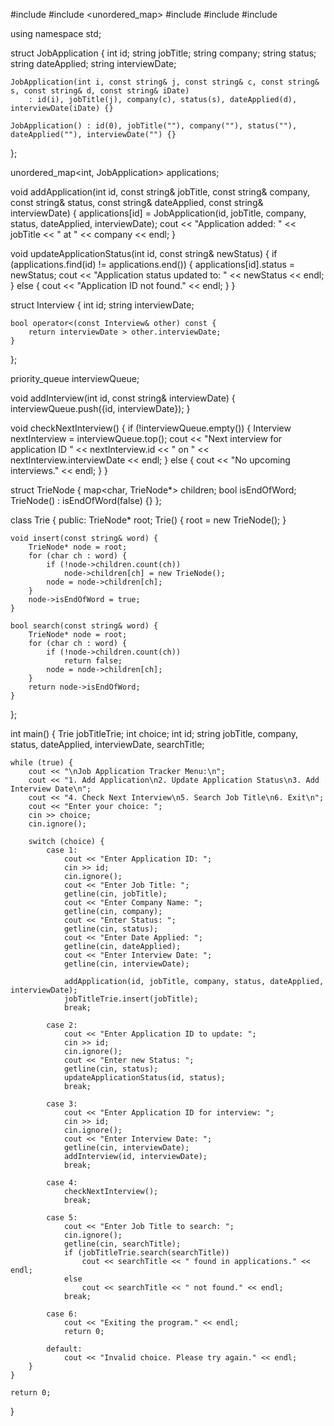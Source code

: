#include <iostream>
#include <unordered_map>
#include <queue>
#include <map>
#include <string>

using namespace std;

struct JobApplication {
    int id;
    string jobTitle;
    string company;
    string status;
    string dateApplied;
    string interviewDate;

    JobApplication(int i, const string& j, const string& c, const string& s, const string& d, const string& iDate)
        : id(i), jobTitle(j), company(c), status(s), dateApplied(d), interviewDate(iDate) {}

    JobApplication() : id(0), jobTitle(""), company(""), status(""), dateApplied(""), interviewDate("") {}
};

unordered_map<int, JobApplication> applications;


void addApplication(int id, const string& jobTitle, const string& company, const string& status, 
                    const string& dateApplied, const string& interviewDate) {
    applications[id] = JobApplication(id, jobTitle, company, status, dateApplied, interviewDate);
    cout << "Application added: " << jobTitle << " at " << company << endl;
}


void updateApplicationStatus(int id, const string& newStatus) {
    if (applications.find(id) != applications.end()) {
        applications[id].status = newStatus;
        cout << "Application status updated to: " << newStatus << endl;
    } else {
        cout << "Application ID not found." << endl;
    }
}


struct Interview {
    int id;
    string interviewDate;

    bool operator<(const Interview& other) const {
        return interviewDate > other.interviewDate;
    }
};


priority_queue<Interview> interviewQueue;

void addInterview(int id, const string& interviewDate) {
    interviewQueue.push({id, interviewDate});
}

void checkNextInterview() {
    if (!interviewQueue.empty()) {
        Interview nextInterview = interviewQueue.top();
        cout << "Next interview for application ID " << nextInterview.id << " on " << nextInterview.interviewDate << endl;
    } else {
        cout << "No upcoming interviews." << endl;
    }
}

struct TrieNode {
    map<char, TrieNode*> children;
    bool isEndOfWord;
    TrieNode() : isEndOfWord(false) {}
};

class Trie {
public:
    TrieNode* root;
    Trie() {
        root = new TrieNode();
    }

    void insert(const string& word) {
        TrieNode* node = root;
        for (char ch : word) {
            if (!node->children.count(ch))
                node->children[ch] = new TrieNode();
            node = node->children[ch];
        }
        node->isEndOfWord = true;
    }

    bool search(const string& word) {
        TrieNode* node = root;
        for (char ch : word) {
            if (!node->children.count(ch))
                return false;
            node = node->children[ch];
        }
        return node->isEndOfWord;
    }
};

int main() {
    Trie jobTitleTrie;
    int choice;
    int id;
    string jobTitle, company, status, dateApplied, interviewDate, searchTitle;

    while (true) {
        cout << "\nJob Application Tracker Menu:\n";
        cout << "1. Add Application\n2. Update Application Status\n3. Add Interview Date\n";
        cout << "4. Check Next Interview\n5. Search Job Title\n6. Exit\n";
        cout << "Enter your choice: ";
        cin >> choice;
        cin.ignore(); 

        switch (choice) {
            case 1:
                cout << "Enter Application ID: ";
                cin >> id;
                cin.ignore();
                cout << "Enter Job Title: ";
                getline(cin, jobTitle);
                cout << "Enter Company Name: ";
                getline(cin, company);
                cout << "Enter Status: ";
                getline(cin, status);
                cout << "Enter Date Applied: ";
                getline(cin, dateApplied);
                cout << "Enter Interview Date: ";
                getline(cin, interviewDate);
                
                addApplication(id, jobTitle, company, status, dateApplied, interviewDate);
                jobTitleTrie.insert(jobTitle);
                break;

            case 2:
                cout << "Enter Application ID to update: ";
                cin >> id;
                cin.ignore();
                cout << "Enter new Status: ";
                getline(cin, status);
                updateApplicationStatus(id, status);
                break;

            case 3:
                cout << "Enter Application ID for interview: ";
                cin >> id;
                cin.ignore();
                cout << "Enter Interview Date: ";
                getline(cin, interviewDate);
                addInterview(id, interviewDate);
                break;

            case 4:
                checkNextInterview();
                break;

            case 5:
                cout << "Enter Job Title to search: ";
                cin.ignore();
                getline(cin, searchTitle);
                if (jobTitleTrie.search(searchTitle))
                    cout << searchTitle << " found in applications." << endl;
                else
                    cout << searchTitle << " not found." << endl;
                break;

            case 6:
                cout << "Exiting the program." << endl;
                return 0;

            default:
                cout << "Invalid choice. Please try again." << endl;
        }
    }

    return 0;
}
